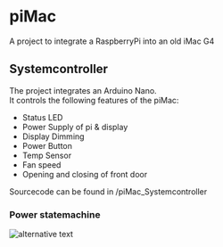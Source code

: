 # piMac
A project to integrate a RaspberryPi into an old iMac G4

## Systemcontroller

The project integrates an Arduino Nano. <br>
It controls the following features of the piMac:

- Status LED
- Power Supply of pi & display 
- Display Dimming
- Power Button
- Temp Sensor
- Fan speed
- Opening and closing of front door 

Sourcecode can be found in /piMac_Systemcontroller


### Power statemachine

![alternative text](http://www.plantuml.com/plantuml/proxy?src=https://raw.githubusercontent.com/coconut147/piMac/master/piMac_Systemcontroller/piMac_Systemcontroller.ino)

